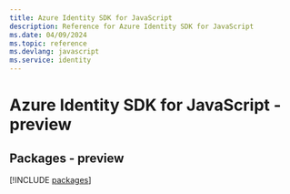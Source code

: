 ```yaml
---
title: Azure Identity SDK for JavaScript
description: Reference for Azure Identity SDK for JavaScript
ms.date: 04/09/2024
ms.topic: reference
ms.devlang: javascript
ms.service: identity
---
```

# Azure Identity SDK for JavaScript - preview
## Packages - preview
[!INCLUDE [packages](identity-index.md)]